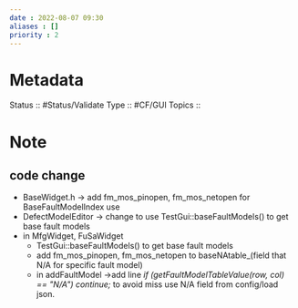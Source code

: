 ```yaml
---
date : 2022-08-07 09:30
aliases : []
priority : 2
---
```

# Metadata
Status :: #Status/Validate 
Type :: #CF/GUI 
Topics :: 
# Note
## code change
* BaseWidget.h -> add fm_mos_pinopen, fm_mos_netopen for BaseFaultModelIndex use
* DefectModelEditor -> change to use TestGui::baseFaultModels() to get base fault models
* in MfgWidget, FuSaWidget 
	* TestGui::baseFaultModels() to get base fault models
	* add fm_mos_pinopen, fm_mos_netopen to baseNAtable_(field that N/A for specific fault model)
	* in addFaultModel ->add line *if (getFaultModelTableValue(row, col) == "N/A") continue;* to avoid miss use N/A field from config/load json.